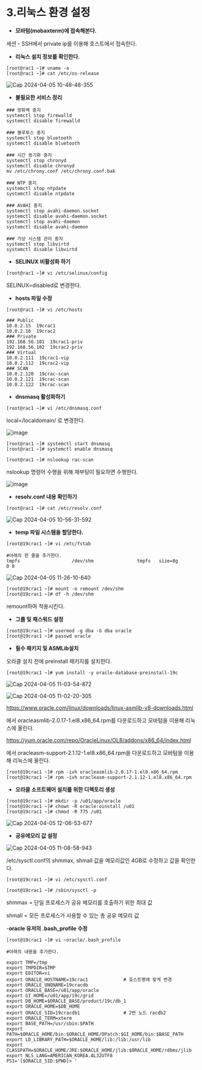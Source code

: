# **3.리눅스 환경 설정**

- **모바텀(mobaxterm)에 접속해본다.**

세션 - SSH에서 private ip를 이용해 호스트에서 접속한다.

- **리눅스 설치 정보를 확인한다.**

```
[root@rac1 ~]# uname -a
[root@rac1 ~]# cat /etc/os-release
```

![Cap 2024-04-05 10-48-48-355](https://github.com/oraclejyp/19c_rac_inst/assets/133745372/679536ac-c814-4127-b537-889e9b34f1b3)

- **불필요한 서비스 정리**

```
### 방화벽 중지
systemctl stop firewalld
systemctl disable firewalld

### 블루투스 중지
systemctl stop bluetooth
systemctl disable bluetooth

### 시간 동기화 중지
systemctl stop chronyd
systemctl disable chronyd
mv /etc/chrony.conf /etc/chrony.conf.bak

### NTP 중지
systemctl stop ntpdate
systemctl disable ntpdate

### AVAHI 중지
systemctl stop avahi-daemon.socket
systemctl disable avahi-daemon.socket
systemctl stop avahi-daemon
systemctl disable avahi-daemon

### 가상 시스템 관리 중지
systemctl stop libvirtd
systemctl disable libvirtd
```

- **SELINUX 비활성화 하기**

```
[root@rac1 ~]# vi /etc/selinux/config
```

SELINUX=disabled로 변경한다.


- **hosts 파일 수정**
```
[root@rac1 ~]# vi /etc/hosts

### Public
10.0.2.15  19crac1
10.0.2.16  19crac2        
### Private
192.168.56.101  19crac1-priv 
192.168.56.102  19crac2-priv
### Virtual
10.0.2.111  19crac1-vip 
10.0.2.112  19crac2-vip 
### SCAN
10.0.2.120  19crac-scan    
10.0.2.121  19crac-scan    
10.0.2.122  19crac-scan    
```

- **dnsmasq 활성화하기**

```
[root@rac1 ~]# vi /etc/dnsmasq.conf
```

local=/localdomain/ 로 변경한다.

![image](https://github.com/oraclejyp/19c_rac_inst/assets/133745372/69ecbd74-979d-4432-92cc-b9fd39c33950)

```
[root@rac1 ~]# systemctl start dnsmasq
[root@rac1 ~]# systemctl enable dnsmasq

[root@rac1 ~]# nslookup rac-scan
```

nslookup 명령어 수행을 위해 재부팅이 필요하면 수행한다.

![image](https://github.com/oraclejyp/19c_rac_inst/assets/133745372/5716153f-6012-4c39-8617-a7c84fca9254)

- **resolv.conf 내용 확인하기**

```
[root@rac1 ~]# cat /etc/resolv.conf
```

![Cap 2024-04-05 10-56-31-592](https://github.com/oraclejyp/19c_rac_inst/assets/133745372/d01a22d2-9b2b-4ca5-8fdc-f7e5d7e56329)

- **temp 파일 시스템을 할당한다.**

```
[root@19crac1 ~]# vi /etc/fstab

#아래의 한 줄을 추가한다.
tmpfs                   /dev/shm                tmpfs   size=8g         0 0
```

![Cap 2024-04-05 11-26-10-640](https://github.com/oraclejyp/19c_rac_inst/assets/133745372/27d33d59-f198-4c40-b458-b89a32c3d855)

```
[root@19crac1 ~]# mount -o remount /dev/shm
[root@19crac1 ~]# df -h /dev/shm
```

remount하여 적용시킨다.


- **그룹 및 패스워드 설정**

```
[root@19crac1 ~]# usermod -g dba -G dba oracle
[root@19crac1 ~]# passwd oracle
```

- **필수 패키지 및 ASMLib설치**

오라클 설치 전에 preinstall 패키지를 설치한다.

```
[root@19crac1 ~]# yum install -y oracle-database-preinstall-19c
```

![Cap 2024-04-05 11-03-54-872](https://github.com/oraclejyp/19c_rac_inst/assets/133745372/e4e5d105-bd42-4ee8-ba34-1fd685e48030)

![Cap 2024-04-05 11-02-20-305](https://github.com/oraclejyp/19c_rac_inst/assets/133745372/e3a34bf0-10c1-4610-9638-5965436ff5b8)

https://www.oracle.com/linux/downloads/linux-asmlib-v8-downloads.html

에서 oracleasmlib-2.0.17-1.el8.x86_64.rpm를 다운로드하고 모바텀을 이용해 리눅스에 올린다.

https://yum.oracle.com/repo/OracleLinux/OL8/addons/x86_64/index.html

에서 oracleasm-support-2.1.12-1.el8.x86_64.rpm을 다운로드하고 모바텀을 이용해 리눅스에 올린다.

```
[root@19crac1 ~]# rpm -ivh oracleasmlib-2.0.17-1.el8.x86_64.rpm
[root@19crac1 ~]# rpm -ivh oracleasm-support-2.1.12-1.el8.x86_64.rpm
```

- **오라클 소프트웨어 설치를 위한 디렉토리 생성**

```
[root@19crac1 ~]# mkdir -p /u01/app/oracle
[root@19crac1 ~]# chown -R oracle:oinstall /u01
[root@19crac1 ~]# chmod -R 775 /u01
```

![Cap 2024-04-05 12-06-53-677](https://github.com/oraclejyp/19c_rac_inst/assets/133745372/a6d97525-5556-49f7-9501-cb9671e0e584)



- **공유메모리 값 설정**

![Cap 2024-04-05 11-08-58-943](https://github.com/oraclejyp/19c_rac_inst/assets/133745372/f085db69-3f8b-4ec9-ae7a-a079b27928bd)

/etc/sysctl.conf의 shmmax, shmall 값을 메모리값인 4GB로 수정하고 값을 확인한다.

```
[root@19crac1 ~]# vi /etc/sysctl.conf

[root@19crac1 ~]# /sbin/sysctl -p
```

shmmax = 단일 프로세스가 공유 메모리를 호출하기 위한 최대 값

shmall = 모든 프로세스가 사용할 수 있는 총 공유 메모리 값

-**oracle 유저의 .bash_profile 수정**

```
[root@19crac1 ~]# vi ~oracle/.bash_profile

#아래의 내용을 추가한다.

export TMP=/tmp
export TMPDIR=$TMP
export EDITOR=vi
export ORACLE_HOSTNAME=19crac1             # 호스트명에 맞게 변경
export ORACLE_UNQNAME=19cracdb
export ORACLE_BASE=/u01/app/oracle
export GI_HOME=/u01/app/19c/grid
export DB_HOME=$ORACLE_BASE/product/19c/db_1
export ORACLE_HOME=$DB_HOME
export ORACLE_SID=19cracdb1                # 2번 노드 racdb2
export ORACLE_TERM=xterm
export BASE_PATH=/usr/sbin:$PATH
export PATH=$ORACLE_HOME/bin:$ORACLE_HOME/OPatch:$GI_HOME/bin:$BASE_PATH
export LD_LIBRARY_PATH=$ORACLE_HOME/lib:/lib:/usr/lib
export CLASSPATH=$ORACLE_HOME/JRE:$ORACLE_HOME/jlib:$ORACLE_HOME/rdbms/jlib
export NLS_LANG=AMERICAN_KOREA.AL32UTF8
PS1='[$ORACLE_SID:$PWD]> '
```
